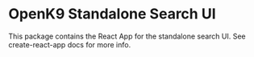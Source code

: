 # OpenK9 Standalone Search UI

This package contains the React App for the standalone search UI. See create-react-app docs for more info.
